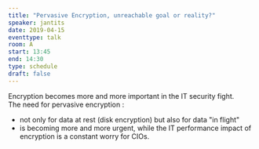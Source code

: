 ```yaml
---
title: "Pervasive Encryption, unreachable goal or reality?"
speaker: jantits
date: 2019-04-15
eventtype: talk
room: A
start: 13:45
end: 14:30
type: schedule
draft: false
---
```


Encryption becomes more and more important in the IT security fight.  
The need for pervasive encryption :

- not only for data at rest (disk encryption) but also for data "in flight"
- is becoming more and more urgent, while the IT performance impact of encryption is a constant worry for CIOs.

